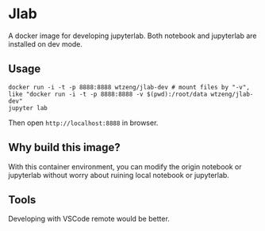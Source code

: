 # Jlab

A docker image for developing jupyterlab. Both notebook and jupyterlab are installed on dev mode.

## Usage

```shell
docker run -i -t -p 8888:8888 wtzeng/jlab-dev # mount files by "-v", like "docker run -i -t -p 8888:8888 -v $(pwd):/root/data wtzeng/jlab-dev"
jupyter lab
```

Then open `http://localhost:8888` in browser.

## Why build this image?

With this container environment, you can modify the origin notebook or jupyterlab without worry about ruining local notebook or jupyterlab.


## Tools

Developing with VSCode remote would be better.